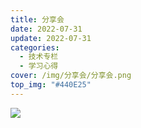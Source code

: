 ```yaml
---
title: 分享会
date: 2022-07-31
update: 2022-07-31
categories:
  - 技术专栏
  - 学习心得
cover: /img/分享会/分享会.png
top_img: "#440E25"
---
```

  ![](/img/分享会/分享会_00.png)